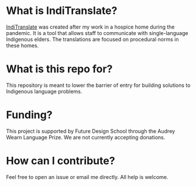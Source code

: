 # What is IndiTranslate?
[IndiTranslate](https://www.inditranslate.com) was created after my work in a hospice home during the pandemic. It is a tool that allows staff to communicate with single-language Indigenous elders. The translations are focused on procedural norms in these homes. 

# What is this repo for?
This repository is meant to lower the barrier of entry for building solutions to Indigenous language problems.

# Funding?
This project is supported by Future Design School through the Audrey Wearn Language Prize. We are not currently accepting donations.

# How can I contribute?
Feel free to open an issue or email me directly. All help is welcome.
